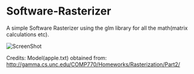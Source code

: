 Software-Rasterizer
===================

A simple Software Rasterizer using the glm library for all the math(matrix calculations etc).

![ScreenShot](rasterizer.png)

Credits:
Model(apple.txt) obtained from: http://gamma.cs.unc.edu/COMP770/Homeworks/Rasterization/Part2/